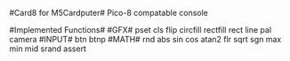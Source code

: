 #Card8 for M5Cardputer#
Pico-8 compatable console

#Implemented Functions#
  #GFX#
    pset
    cls
    flip
    circfill
    rectfill
    rect
    line
    pal
    camera
  #INPUT#
    btn
    btnp
  #MATH#
    rnd
    abs
    sin
    cos
    atan2
    flr
    sqrt
    sgn
    max
    min
    mid
    srand
  assert
